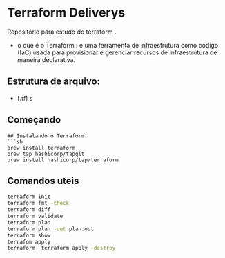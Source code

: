 # Terraform Deliverys 
Repositório para estudo do terraform .

- o que é o Terraform : é uma ferramenta de infraestrutura como código (IaC) usada para provisionar e gerenciar  recursos de infraestrutura de maneira declarativa.

## Estrutura de arquivo:
- [.tf]
s
## Começando
```
## Instalando o Terraform:
```sh 
brew install terraform
brew tap hashicorp/tapgit
brew install hashicorp/tap/terraform
```
## Comandos uteis 
```sh
terraform init 
terraform fmt -check
terraform diff 
terraform validate
terraform plan 
terraform plan -out plan.out 
terraform show 
terrafom apply 
terraform  terraform apply -destroy
 ``` 
